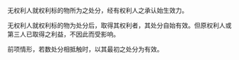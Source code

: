 无权利人就权利标的物所为之处分，经有权利人之承认始生效力。

无权利人就权利标的物为处分后，取得其权利者，其处分自始有效。但原权利人或第三人已取得之利益，不因此而受影响。

前项情形，若数处分相抵触时，以其最初之处分为有效。